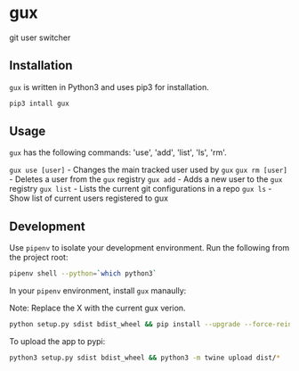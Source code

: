 # gux
git user switcher

## Installation
`gux` is written in Python3 and uses pip3 for installation.

```bash
pip3 intall gux
```

## Usage

`gux` has the following commands: 'use', 'add', 'list', 'ls', 'rm'.

`gux use [user]` - Changes the main tracked user used by `gux`
`gux rm [user]`  - Deletes a user from the `gux` registry
`gux add`        - Adds a new user to the `gux` registry
`gux list`       - Lists the current git configurations in a repo
`gux ls`         - Show list of current users registered to gux

## Development
Use `pipenv` to isolate your development environment. Run the following from the project root:

```bash
pipenv shell --python=`which python3`
```

In your `pipenv` environment, install `gux` manaully:

Note: Replace the X with the current gux verion.

```bash
python setup.py sdist bdist_wheel && pip install --upgrade --force-reinstall dist/gux-0.0.X-py3-none-any.whl
```

To upload the app to pypi:

```bash
python3 setup.py sdist bdist_wheel && python3 -m twine upload dist/*
```